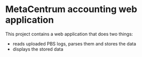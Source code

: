 # MetaCentrum accounting web application

This project contains a web application that does two things:
* reads uploaded PBS logs, parses them and stores the data
* displays the stored data
